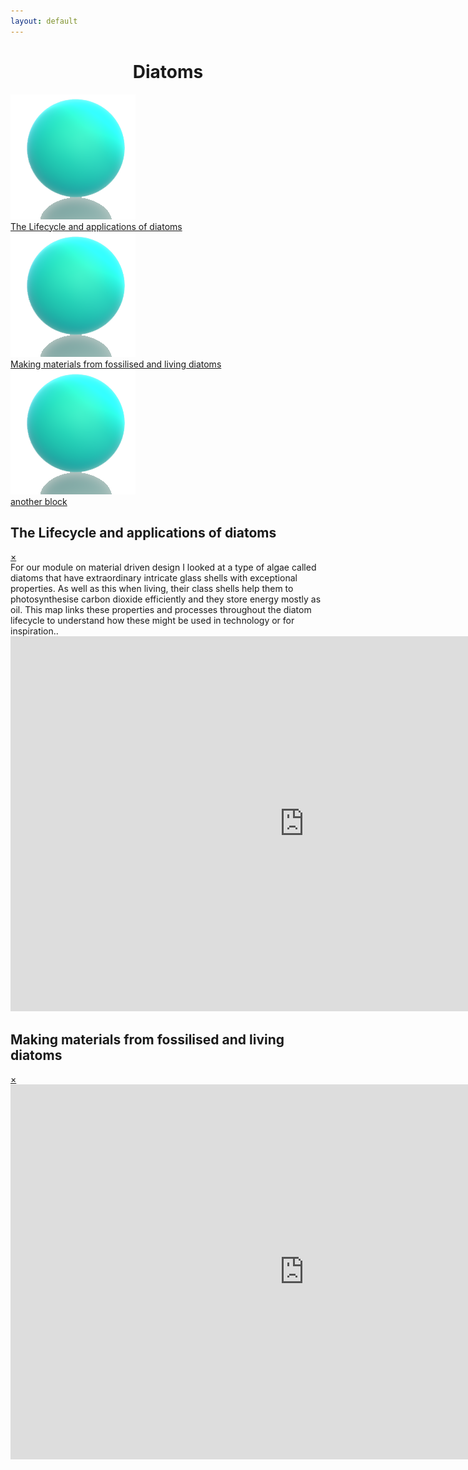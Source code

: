 ```yaml
---
layout: default
---
```


# <center>Diatoms</center>


<div class="containerx"><a href="#popup1"><img src="sphereshadow.png" class="imagex"><div class="overlayx">The Lifecycle and applications of diatoms</div></a></div>


<div class="containerx"><a href="#popup1"><img src="sphereshadow.png" class="imagex"><div class="overlayx">Making materials from fossilised and living diatoms</div></a></div>


<div class="containerx"><a href="#popup1"><img src="sphereshadow.png" class="imagex"><div class="overlayx">another block </div></a></div>




<div id="popup1" class="overlay">
<div class="popup">
  <h2>The Lifecycle and applications of diatoms</h2>
  <a class="close" href="#">&times;</a>
  <div class="content">
    For our module on material driven design I looked at a type of algae called diatoms that have extraordinary intricate glass shells with exceptional properties. As well as this when living, their class shells help them to photosynthesise carbon dioxide efficiently and they store energy mostly as oil. This map links these properties and processes throughout the diatom lifecycle to understand how these  might be used in technology or for inspiration..

  <iframe
    src="https://embed.kumu.io/e5c6952460b3a3fcef7a08c3d8b11a81"
    width="940" height="600" frameborder="0"></iframe>
</div>
</div>
</div>
</div>




<div id="popup2" class="overlay">
<div class="popup">
  <h2>Making materials from fossilised and living diatoms</h2>
  <a class="close" href="#">&times;</a>
  <div class="content">

  <iframe
  src="https://embed.kumu.io/c3899a201f8e7b28eb10e7ca825ebe1f"
  width="940" height="600" frameborder="0"></iframe>

</div>
  </div>
</div>
</div>
